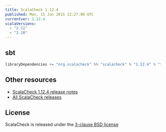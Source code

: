 ```yaml
---
title: ScalaCheck 1.12.4
published: Mon, 15 Jun 2015 12:27:00 UTC
currentver: 1.12.4
scalaVersions:
  - "2.11"
  - "2.10"
---
```

## sbt

```scala
libraryDependencies += "org.scalacheck" %% "scalacheck" % "1.12.4" % "test"
```

## Other resources

- [ScalaCheck 1.12.4 release notes](https://github.com/typelevel/scalacheck/tree/1.12.4/RELEASE)
- [All ScalaCheck releases](../releases.html)

## License

ScalaCheck is released under the [3-clause BSD license](https://github.com/typelevel/scalacheck/tree/1.12.4/LICENSE)
